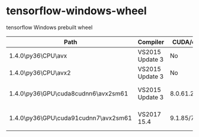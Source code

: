 # tensorflow-windows-wheel
tensorflow Windows prebuilt wheel

| Path | Compiler | CUDA/cuDNN | SIMD | Notes |
|-----------------|---------------------|------------------|-------------------|---------------|
| 1.4.0\py36\CPU\avx | VS2015 Update 3 | No | AVX | Python 3.6 |
| 1.4.0\py36\CPU\avx2 | VS2015 Update 3 | No | AVX2 | Python 3.6 |
| 1.4.0\py36\GPU\cuda8cudnn6\avx2sm61 | VS2015 Update 3 | 8.0.61.2/6.0.21 | AVX2 | Compute 6.1/Python 3.6 |
| 1.4.0\py36\GPU\cuda91cudnn7\avx2sm61 | VS2017 15.4 | 9.1.85/7.0.5 | AVX2 | Compute 6.1/Python 3.6 |
